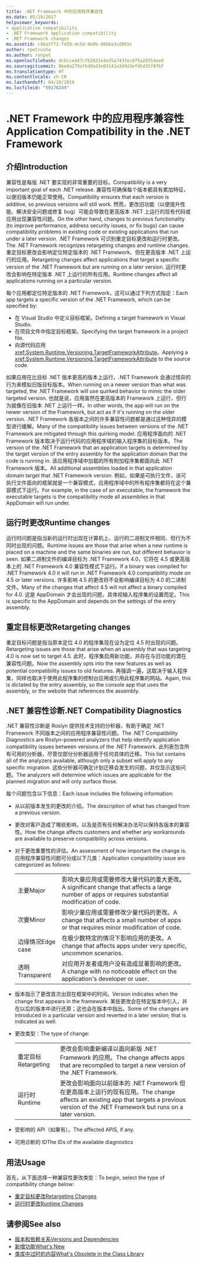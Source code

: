 ```yaml
---
title: .NET Framework 中的应用程序兼容性
ms.date: 05/19/2017
helpviewer_keywords:
- application compatibility
- .NET Framework application compatibility
- .NET Framework changes
ms.assetid: c4ba3ff2-fe59-4c5d-9e0b-86bba3cd865c
author: rpetrusha
ms.author: ronpet
ms.openlocfilehash: dcbcced47cfb2031e4a35a7437ec875a20354eed
ms.sourcegitcommit: 0be8a279af6d8a43e03141e349d3efd5d35f8767
ms.translationtype: HT
ms.contentlocale: zh-CN
ms.lasthandoff: 04/18/2019
ms.locfileid: "59176249"
---
```

# <a name="application-compatibility-in-the-net-framework"></a><span data-ttu-id="03413-102">.NET Framework 中的应用程序兼容性</span><span class="sxs-lookup"><span data-stu-id="03413-102">Application Compatibility in the .NET Framework</span></span>

## <a name="introduction"></a><span data-ttu-id="03413-103">介绍</span><span class="sxs-lookup"><span data-stu-id="03413-103">Introduction</span></span>
<span data-ttu-id="03413-104">兼容性是每版 .NET 要实现的非常重要的目标。</span><span class="sxs-lookup"><span data-stu-id="03413-104">Compatibility is a very important goal of each .NET release.</span></span> <span data-ttu-id="03413-105">兼容性可确保每个版本都具有累加特征，以便旧版本仍能正常使用。</span><span class="sxs-lookup"><span data-stu-id="03413-105">Compatibility ensures that each version is additive, so previous versions will still work.</span></span> <span data-ttu-id="03413-106">然而，更改旧功能（以便提升性能、解决安全问题或修复 bug）可能会导致在更高版本 .NET 上运行的现有代码或应用出现兼容性问题。</span><span class="sxs-lookup"><span data-stu-id="03413-106">On the other hand, changes to previous functionality (to improve performance, address security issues, or fix bugs) can cause compatibility problems in existing code or existing applications that run under a later version.</span></span> <span data-ttu-id="03413-107">.NET Framework 可识别重定目标更改和运行时更改。</span><span class="sxs-lookup"><span data-stu-id="03413-107">The .NET Framework recognizes retargeting changes and runtime changes.</span></span> <span data-ttu-id="03413-108">重定目标更改会影响定位特定版本的 .NET Framework、但在更高版本 .NET 上运行的应用。</span><span class="sxs-lookup"><span data-stu-id="03413-108">Retargeting changes affect applications that target a specific version of the .NET Framework but are running on a later version.</span></span> <span data-ttu-id="03413-109">运行时更改会影响在特定版本 .NET 上运行的所有应用。</span><span class="sxs-lookup"><span data-stu-id="03413-109">Runtime changes affect all applications running on a particular version.</span></span>

<span data-ttu-id="03413-110">每个应用都定位特定版本的 .NET Framework，这可以通过下列方式指定：</span><span class="sxs-lookup"><span data-stu-id="03413-110">Each app targets a specific version of the .NET Framework, which can be specified by:</span></span>

* <span data-ttu-id="03413-111">在 Visual Studio 中定义目标框架。</span><span class="sxs-lookup"><span data-stu-id="03413-111">Defining a target framework in Visual Studio.</span></span>
* <span data-ttu-id="03413-112">在项目文件中指定目标框架。</span><span class="sxs-lookup"><span data-stu-id="03413-112">Specifying the target framework in a project file.</span></span>
* <span data-ttu-id="03413-113">向源代码应用 <xref:System.Runtime.Versioning.TargetFrameworkAttribute>。</span><span class="sxs-lookup"><span data-stu-id="03413-113">Applying a <xref:System.Runtime.Versioning.TargetFrameworkAttribute> to the source code.</span></span>

<span data-ttu-id="03413-114">如果应用在比目标 .NET 版本更高的版本上运行，.NET Framework 会通过怪异的行为来模拟旧版目标版本。</span><span class="sxs-lookup"><span data-stu-id="03413-114">When running on a newer version than what was targeted, the .NET Framework will use quirked behavior to mimic the older targeted version.</span></span> <span data-ttu-id="03413-115">也就是说，应用虽然在更高版本的 Framework 上运行，但行为就像在旧版本 .NET 上运行一样。</span><span class="sxs-lookup"><span data-stu-id="03413-115">In other words, the app will run on the newer version of the Framework, but act as if it's running on the older version.</span></span> <span data-ttu-id="03413-116">.NET Framework 各版本之间的许多兼容性问题都是通过这种怪异的模型进行缓解。</span><span class="sxs-lookup"><span data-stu-id="03413-116">Many of the compatibility issues between versions of the .NET Framework are mitigated through this quirking model.</span></span> <span data-ttu-id="03413-117">应用程序面向的 .NET Framework 版本取决于运行代码的应用程序域的输入程序集的目标版本。</span><span class="sxs-lookup"><span data-stu-id="03413-117">The version of the .NET Framework that an application targets is determined by the target version of the entry assembly for the application domain that the code is running in.</span></span> <span data-ttu-id="03413-118">该应用程序域中加载的所有附加程序集都面向此 .NET Framework 版本。</span><span class="sxs-lookup"><span data-stu-id="03413-118">All additional assemblies loaded in that application domain target that .NET Framework version.</span></span> <span data-ttu-id="03413-119">例如，如果是可执行文件，该可执行文件面向的框架就是一个兼容模式，应用程序域中的所有程序集都将在这个兼容模式下运行。</span><span class="sxs-lookup"><span data-stu-id="03413-119">For example, in the case of an executable, the framework the executable targets is the compatibility mode all assemblies in that AppDomain will run under.</span></span>

## <a name="runtime-changes"></a><span data-ttu-id="03413-120">运行时更改</span><span class="sxs-lookup"><span data-stu-id="03413-120">Runtime changes</span></span>

<span data-ttu-id="03413-121">运行时问题是指当新的运行时出现在计算机上、运行的二进制文件相同、但行为不同时出现的问题。</span><span class="sxs-lookup"><span data-stu-id="03413-121">Runtime issues are those that arise when a new runtime is placed on a machine and the same binaries are run, but different behavior is seen.</span></span> <span data-ttu-id="03413-122">如果二进制文件的编译目标为 .NET Framework 4.0，它将在 4.5 或更高版本上的 .NET Framework 4.0 兼容性模式下运行。</span><span class="sxs-lookup"><span data-stu-id="03413-122">If a binary was compiled for .NET Framework 4.0 it will run in .NET Framework 4.0 compatibility mode on 4.5 or later versions.</span></span> <span data-ttu-id="03413-123">许多影响 4.5 的更改将不会影响编译目标为 4.0 的二进制文件。</span><span class="sxs-lookup"><span data-stu-id="03413-123">Many of the changes that affect 4.5 will not affect a binary compiled for 4.0.</span></span> <span data-ttu-id="03413-124">这是 AppDomain 才会出现的问题，具体视输入程序集的设置而定。</span><span class="sxs-lookup"><span data-stu-id="03413-124">This is specific to the AppDomain and depends on the settings of the entry assembly.</span></span>

## <a name="retargeting-changes"></a><span data-ttu-id="03413-125">重定目标更改</span><span class="sxs-lookup"><span data-stu-id="03413-125">Retargeting changes</span></span>

<span data-ttu-id="03413-126">重定目标问题是指当原本定位 4.0 的程序集现在设为定位 4.5 时出现的问题。</span><span class="sxs-lookup"><span data-stu-id="03413-126">Retargeting issues are those that arise when an assembly that was targeting 4.0 is now set to target 4.5.</span></span> <span data-ttu-id="03413-127">此时，程序集启用新功能，并存在与旧功能的潜在兼容性问题。</span><span class="sxs-lookup"><span data-stu-id="03413-127">Now the assembly opts into the new features as well as potential compatibility issues to old features.</span></span> <span data-ttu-id="03413-128">再强调一遍，这取决于输入程序集，同样也取决于使用此程序集的控制台应用或引用此程序集的网站。</span><span class="sxs-lookup"><span data-stu-id="03413-128">Again, this is dictated by the entry assembly, so the console app that uses the assembly, or the website that references the assembly.</span></span>

## <a name="net-compatibility-diagnostics"></a><span data-ttu-id="03413-129">.NET 兼容性诊断</span><span class="sxs-lookup"><span data-stu-id="03413-129">.NET Compatibility Diagnostics</span></span>

<span data-ttu-id="03413-130">.NET 兼容性诊断是 Roslyn 提供技术支持的分析器，有助于确定 .NET Framework 不同版本之间的应用程序兼容性问题。</span><span class="sxs-lookup"><span data-stu-id="03413-130">The .NET Compatibility Diagnostics are Roslyn-powered analyzers that help identify application compatibility issues between versions of the .NET Framework.</span></span> <span data-ttu-id="03413-131">此列表包含所有可用的分析器，尽管仅部分分析器适用于任何具体的迁移。</span><span class="sxs-lookup"><span data-stu-id="03413-131">This list contains all of the analyzers available, although only a subset will apply to any specific migration.</span></span> <span data-ttu-id="03413-132">这些分析器可确定计划迁移会发生的问题，并仅显示这些问题。</span><span class="sxs-lookup"><span data-stu-id="03413-132">The analyzers will determine which issues are applicable for the planned migration and will only surface those.</span></span>

<span data-ttu-id="03413-133">每个问题包含以下信息：</span><span class="sxs-lookup"><span data-stu-id="03413-133">Each issue includes the following information:</span></span>

-   <span data-ttu-id="03413-134">从以前版本发生的更改的介绍。</span><span class="sxs-lookup"><span data-stu-id="03413-134">The description of what has changed from a previous version.</span></span>

-   <span data-ttu-id="03413-135">更改对客户造成了哪些影响，以及是否有任何解决办法可以保持各版本的兼容性。</span><span class="sxs-lookup"><span data-stu-id="03413-135">How the change affects customers and whether any workarounds are available to preserve compatibility across versions.</span></span>

-   <span data-ttu-id="03413-136">对于更改重要性的评估。</span><span class="sxs-lookup"><span data-stu-id="03413-136">An assessment of how important the change is.</span></span> <span data-ttu-id="03413-137">应用程序兼容性问题可分成以下几类：</span><span class="sxs-lookup"><span data-stu-id="03413-137">Application compatibility issue are categorized as follows:</span></span>

    |   |   |
    |---|---|
    |<span data-ttu-id="03413-138">主要</span><span class="sxs-lookup"><span data-stu-id="03413-138">Major</span></span>|<span data-ttu-id="03413-139">影响大量应用或需要修改大量代码的重大更改。</span><span class="sxs-lookup"><span data-stu-id="03413-139">A significant change that affects a large number of apps or requires substantial modification of code.</span></span>|
    |<span data-ttu-id="03413-140">次要</span><span class="sxs-lookup"><span data-stu-id="03413-140">Minor</span></span>|<span data-ttu-id="03413-141">影响少量应用或需要修改少量代码的更改。</span><span class="sxs-lookup"><span data-stu-id="03413-141">A change that affects a small number of apps or that requires minor modification of code.</span></span>|
    |<span data-ttu-id="03413-142">边缘情况</span><span class="sxs-lookup"><span data-stu-id="03413-142">Edge case</span></span>|<span data-ttu-id="03413-143">在极少数特定的情况下影响应用的更改。</span><span class="sxs-lookup"><span data-stu-id="03413-143">A change that affects apps under very specific, uncommon scenarios.</span></span>|
    |<span data-ttu-id="03413-144">透明</span><span class="sxs-lookup"><span data-stu-id="03413-144">Transparent</span></span>|<span data-ttu-id="03413-145">对应用开发者或用户没有造成显著影响的更改。</span><span class="sxs-lookup"><span data-stu-id="03413-145">A change with no noticeable effect on the application's developer or user.</span></span>|

-   <span data-ttu-id="03413-146">版本指示了更改首次出现在框架中的时间。</span><span class="sxs-lookup"><span data-stu-id="03413-146">Version indicates when the change first appears in the framework.</span></span> <span data-ttu-id="03413-147">某些更改会在特定版本中引入，并在以后的版本中进行还原；这也会在版本中指出。</span><span class="sxs-lookup"><span data-stu-id="03413-147">Some of the changes are introduced in a particular version and reverted in a later version; that is indicated as well.</span></span>

-   <span data-ttu-id="03413-148">更改类型：</span><span class="sxs-lookup"><span data-stu-id="03413-148">The type of change:</span></span>

    |   |   |
    |---|---|
    |<span data-ttu-id="03413-149">重定目标</span><span class="sxs-lookup"><span data-stu-id="03413-149">Retargeting</span></span>|<span data-ttu-id="03413-150">更改会影响重新编译以面向新版 .NET Framework 的应用。</span><span class="sxs-lookup"><span data-stu-id="03413-150">The change affects apps that are recompiled to target a new version of the .NET Framework.</span></span>|
    |<span data-ttu-id="03413-151">运行时</span><span class="sxs-lookup"><span data-stu-id="03413-151">Runtime</span></span>|<span data-ttu-id="03413-152">更改会影响面向以前版本的 .NET Framework 但在更高版本上运行的现有应用。</span><span class="sxs-lookup"><span data-stu-id="03413-152">The change affects an existing app that targets a previous version of the .NET Framework but runs on a later version.</span></span>|

-   <span data-ttu-id="03413-153">受影响的 API（如果有）。</span><span class="sxs-lookup"><span data-stu-id="03413-153">The affected APIS, if any.</span></span>

-   <span data-ttu-id="03413-154">可用诊断的 ID</span><span class="sxs-lookup"><span data-stu-id="03413-154">The IDs of the available diagnostics</span></span>

## <a name="usage"></a><span data-ttu-id="03413-155">用法</span><span class="sxs-lookup"><span data-stu-id="03413-155">Usage</span></span>
<span data-ttu-id="03413-156">首先，从下面选择一种兼容性更改类型：</span><span class="sxs-lookup"><span data-stu-id="03413-156">To begin, select the type of compatibility change below:</span></span>

* [<span data-ttu-id="03413-157">重定目标更改</span><span class="sxs-lookup"><span data-stu-id="03413-157">Retargeting Changes</span></span>](./retargeting/index.md)
* [<span data-ttu-id="03413-158">运行时更改</span><span class="sxs-lookup"><span data-stu-id="03413-158">Runtime Changes</span></span>](./runtime/index.md)

## <a name="see-also"></a><span data-ttu-id="03413-159">请参阅</span><span class="sxs-lookup"><span data-stu-id="03413-159">See also</span></span>

- [<span data-ttu-id="03413-160">版本和依赖关系</span><span class="sxs-lookup"><span data-stu-id="03413-160">Versions and Dependencies</span></span>](../../../docs/framework/migration-guide/versions-and-dependencies.md)
- [<span data-ttu-id="03413-161">新增功能</span><span class="sxs-lookup"><span data-stu-id="03413-161">What's New</span></span>](../../../docs/framework/whats-new/index.md)
- [<span data-ttu-id="03413-162">类库中过时的内容</span><span class="sxs-lookup"><span data-stu-id="03413-162">What's Obsolete in the Class Library</span></span>](../../../docs/framework/whats-new/whats-obsolete.md)
